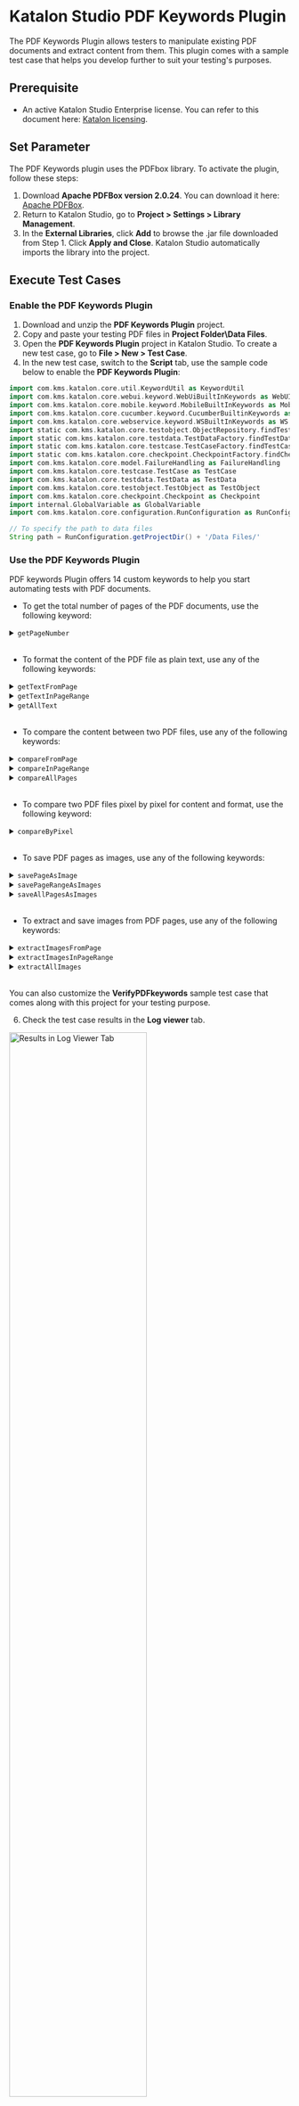 # Katalon Studio PDF Keywords Plugin

The PDF Keywords Plugin allows testers to manipulate existing PDF documents and extract content from them. This plugin comes with a sample test case that helps you develop further to suit your testing's purposes.

## Prerequisite

- An active Katalon Studio Enterprise license. You can refer to this document here: [Katalon licensing](https://docs.katalon.com/katalon-studio/docs/license.html).
## Set Parameter

The PDF Keywords plugin uses the PDFbox library. To activate the plugin, follow these steps:

1. Download **Apache PDFBox version 2.0.24**. You can download it here: [Apache PDFBox](https://www.apache.org/dyn/closer.lua/pdfbox/2.0.24/pdfbox-app-2.0.24.jar).
2. Return to Katalon Studio, go to **Project > Settings > Library Management**. 
3. In the **External Libraries**, click **Add** to browse the .jar file downloaded from Step 1. Click **Apply and Close**. Katalon Studio automatically imports the library into the project.
## Execute Test Cases

### Enable the PDF Keywords Plugin

1. Download and unzip the **PDF Keywords Plugin** project.
2. Copy and paste your testing PDF files in **Project Folder\Data Files**.
3. Open the **PDF Keywords Plugin** project in Katalon Studio. To create a new test case, go to **File > New > Test Case**.
4. In the new test case, switch to the **Script** tab, use the sample code below to enable the **PDF Keywords Plugin**:

``` groovy
import com.kms.katalon.core.util.KeywordUtil as KeywordUtil
import com.kms.katalon.core.webui.keyword.WebUiBuiltInKeywords as WebUI
import com.kms.katalon.core.mobile.keyword.MobileBuiltInKeywords as Mobile
import com.kms.katalon.core.cucumber.keyword.CucumberBuiltinKeywords as CucumberKW
import com.kms.katalon.core.webservice.keyword.WSBuiltInKeywords as WS
import static com.kms.katalon.core.testobject.ObjectRepository.findTestObject
import static com.kms.katalon.core.testdata.TestDataFactory.findTestData
import static com.kms.katalon.core.testcase.TestCaseFactory.findTestCase
import static com.kms.katalon.core.checkpoint.CheckpointFactory.findCheckpoint
import com.kms.katalon.core.model.FailureHandling as FailureHandling
import com.kms.katalon.core.testcase.TestCase as TestCase
import com.kms.katalon.core.testdata.TestData as TestData
import com.kms.katalon.core.testobject.TestObject as TestObject
import com.kms.katalon.core.checkpoint.Checkpoint as Checkpoint
import internal.GlobalVariable as GlobalVariable
import com.kms.katalon.core.configuration.RunConfiguration as RunConfiguration

// To specify the path to data files
String path = RunConfiguration.getProjectDir() + '/Data Files/'

```

### Use the PDF Keywords Plugin

PDF keywords Plugin offers 14 custom keywords to help you start automating tests with PDF documents. 

- To get the total number of pages of the PDF documents, use the following keyword:

<details><summary> <code>getPageNumber</code> </summary>

### Description

This keyword gets the total number of pages in the document.
### Parameters

<table width="854">
<tbody>
<tr>
<td><strong>Parameter</strong></td>
<td><strong>Type</strong></td>
<td><strong>Mandatory</strong></td>
<td><strong>Description</strong></td>
</tr>
<tr>
<td>File</td>
<td>
<p>String</p>
</td>
<td>Required</td>
<td>The absolute file path</td>
</tr>
</tbody>
</table>

### Example

To get the total number of pages of the **Test_text1.pdf** PDF document, copy and paste the sample code as below:

``` groovy
import com.kms.katalon.core.util.KeywordUtil as KeywordUtil
import com.kms.katalon.core.webui.keyword.WebUiBuiltInKeywords as WebUI
import com.kms.katalon.core.mobile.keyword.MobileBuiltInKeywords as Mobile
import com.kms.katalon.core.cucumber.keyword.CucumberBuiltinKeywords as CucumberKW
import com.kms.katalon.core.webservice.keyword.WSBuiltInKeywords as WS
import static com.kms.katalon.core.testobject.ObjectRepository.findTestObject
import static com.kms.katalon.core.testdata.TestDataFactory.findTestData
import static com.kms.katalon.core.testcase.TestCaseFactory.findTestCase
import static com.kms.katalon.core.checkpoint.CheckpointFactory.findCheckpoint
import com.kms.katalon.core.model.FailureHandling as FailureHandling
import com.kms.katalon.core.testcase.TestCase as TestCase
import com.kms.katalon.core.testdata.TestData as TestData
import com.kms.katalon.core.testobject.TestObject as TestObject
import com.kms.katalon.core.checkpoint.Checkpoint as Checkpoint
import internal.GlobalVariable as GlobalVariable
import com.kms.katalon.core.configuration.RunConfiguration as RunConfiguration

String path = RunConfiguration.getProjectDir() + '/Data Files/'

CustomKeywords.'com.kms.katalon.keyword.pdf.PDF.getPageNumber'(path + 'test_text1.pdf')

```
</details>
&nbsp;

- To format the content of the PDF file as plain text, use any of the following keywords:

<details><summary> <code>getTextFromPage</code> </summary>

### Description

This keyword formats a specific PDF page as plain text.
### Parameters

<table width="854">
<tbody>
<tr>
<td><strong>Parameter</strong></td>
<td><strong>Type</strong></td>
<td><strong>Mandatory</strong></td>
<td><strong>Description</strong></td>
</tr>
<tr>
<td>File</td>
<td>
<p>String</p>
</td>
<td>Required</td>
<td>The absolute file path</td>
</tr>
<tr>
<td>startPage</td>
<td>
<p>int</p>
</td>
<td>Required</td>
<td>The page number of the desired PDF page</td>
</tr>
</tbody>
</table>

### Example

To get the Page 3 of the **Test_text1.pdf** PDF document as plain text, copy and paste the sample code as below:

``` groovy
import com.kms.katalon.core.util.KeywordUtil as KeywordUtil
import com.kms.katalon.core.webui.keyword.WebUiBuiltInKeywords as WebUI
import com.kms.katalon.core.mobile.keyword.MobileBuiltInKeywords as Mobile
import com.kms.katalon.core.cucumber.keyword.CucumberBuiltinKeywords as CucumberKW
import com.kms.katalon.core.webservice.keyword.WSBuiltInKeywords as WS
import static com.kms.katalon.core.testobject.ObjectRepository.findTestObject
import static com.kms.katalon.core.testdata.TestDataFactory.findTestData
import static com.kms.katalon.core.testcase.TestCaseFactory.findTestCase
import static com.kms.katalon.core.checkpoint.CheckpointFactory.findCheckpoint
import com.kms.katalon.core.model.FailureHandling as FailureHandling
import com.kms.katalon.core.testcase.TestCase as TestCase
import com.kms.katalon.core.testdata.TestData as TestData
import com.kms.katalon.core.testobject.TestObject as TestObject
import com.kms.katalon.core.checkpoint.Checkpoint as Checkpoint
import internal.GlobalVariable as GlobalVariable
import com.kms.katalon.core.configuration.RunConfiguration as RunConfiguration

String path = RunConfiguration.getProjectDir() + '/Data Files/'

CustomKeywords.'com.kms.katalon.keyword.pdf.PDF.getTextFromPage'(path + 'test_text1.pdf', 3)

```
</details>

<details><summary> <code>getTextInPageRange</code> </summary>

### Description

This keyword formats a selected range of pages from the PDF as plain text.

### Parameters

<table width="854">
<tbody>
<tr>
<td><strong>Parameter</strong></td>
<td><strong>Type</strong></td>
<td><strong>Mandatory</strong></td>
<td><strong>Description</strong></td>
</tr>
<tr>
<td>File</td>
<td>
<p>String</p>
</td>
<td>Required</td>
<td>The absolute file path</td>
</tr>
<tr>
<td>startPage</td>
<td>
<p>int</p>
</td>
<td>Required</td>
<td>The starting page number of the page range</td>
</tr>
<tr>
<td>endPage</td>
<td>
<p>int</p>
</td>
<td>Required</td>
<td>The ending page number of the page range</td>
</tr>
</tbody>
</table>

### Example

To get pages 1-3 of the **Test_text1.pdf** PDF document as plain text, copy and paste the sample code as below:

``` groovy
import com.kms.katalon.core.util.KeywordUtil as KeywordUtil
import com.kms.katalon.core.webui.keyword.WebUiBuiltInKeywords as WebUI
import com.kms.katalon.core.mobile.keyword.MobileBuiltInKeywords as Mobile
import com.kms.katalon.core.cucumber.keyword.CucumberBuiltinKeywords as CucumberKW
import com.kms.katalon.core.webservice.keyword.WSBuiltInKeywords as WS
import static com.kms.katalon.core.testobject.ObjectRepository.findTestObject
import static com.kms.katalon.core.testdata.TestDataFactory.findTestData
import static com.kms.katalon.core.testcase.TestCaseFactory.findTestCase
import static com.kms.katalon.core.checkpoint.CheckpointFactory.findCheckpoint
import com.kms.katalon.core.model.FailureHandling as FailureHandling
import com.kms.katalon.core.testcase.TestCase as TestCase
import com.kms.katalon.core.testdata.TestData as TestData
import com.kms.katalon.core.testobject.TestObject as TestObject
import com.kms.katalon.core.checkpoint.Checkpoint as Checkpoint
import internal.GlobalVariable as GlobalVariable
import com.kms.katalon.core.configuration.RunConfiguration as RunConfiguration

String path = RunConfiguration.getProjectDir() + '/Data Files/'

CustomKeywords.'com.kms.katalon.keyword.pdf.PDF.getTextInPageRange'(path + 'test_text1.pdf', 1, 3)

```

</details>


<details><summary><code>getAllText</code></summary>

### Description

This keyword formats the entire PDF as plain text.
### Parameters
<table width="854">
<tbody>
<tr>
<td><strong>Parameter</strong></td>
<td><strong>Type</strong></td>
<td><strong>Mandatory</strong></td>
<td><strong>Description</strong></td>
</tr>
<tr>
<td>File</td>
<td>
<p>String</p>
</td>
<td>&nbsp;Required</td>
<td>The absolute file path</td>
</tr>
</tbody>
</table>

### Example

To get all pages of the **Test_text1.pdf** PDF document as plain text, copy and paste the sample code as below:

``` groovy
import com.kms.katalon.core.util.KeywordUtil as KeywordUtil
import com.kms.katalon.core.webui.keyword.WebUiBuiltInKeywords as WebUI
import com.kms.katalon.core.mobile.keyword.MobileBuiltInKeywords as Mobile
import com.kms.katalon.core.cucumber.keyword.CucumberBuiltinKeywords as CucumberKW
import com.kms.katalon.core.webservice.keyword.WSBuiltInKeywords as WS
import static com.kms.katalon.core.testobject.ObjectRepository.findTestObject
import static com.kms.katalon.core.testdata.TestDataFactory.findTestData
import static com.kms.katalon.core.testcase.TestCaseFactory.findTestCase
import static com.kms.katalon.core.checkpoint.CheckpointFactory.findCheckpoint
import com.kms.katalon.core.model.FailureHandling as FailureHandling
import com.kms.katalon.core.testcase.TestCase as TestCase
import com.kms.katalon.core.testdata.TestData as TestData
import com.kms.katalon.core.testobject.TestObject as TestObject
import com.kms.katalon.core.checkpoint.Checkpoint as Checkpoint
import internal.GlobalVariable as GlobalVariable
import com.kms.katalon.core.configuration.RunConfiguration as RunConfiguration

String path = RunConfiguration.getProjectDir() + '/Data Files/'

CustomKeywords.'com.kms.katalon.keyword.pdf.PDF.getAllText'(path + 'test_text1.pdf')

```

</details>
&nbsp;

- To compare the content between two PDF files, use any of the following keywords:

<details><summary><code>compareFromPage</code></summary>

### Description

This keyword compares a particular page of two given PDF documents. The value returns true if the pages match, false if they don't.
### Parameters
<table width="854">
<tbody>
<tr>
<td><strong>Parameter</strong></td>
<td><strong>Type</strong></td>
<td><strong>Mandatory</strong></td>
<td><strong>Description</strong></td>
</tr>
<tr>
<td>file1</td>
<td>
<p>String</p>
</td>
<td>Required</td>
<td>The absolute file path of the expected file</td>
</tr>
<tr>
<td>file2</td>
<td>
<p>String</p>
</td>
<td>Required</td>
<td>The absolute file path of the actual file</td>
</tr>
<tr>
<td>startPage</td>
<td>
<p>int</p>
</td>
<td>Required</td>
<td>The page number of the specific PDF page</td>
</tr>
<tr>
<td>excludePattern</td>
<td>
<p>def</p>
</td>
<td>Optional</td>
<td>The strings need to exclude from the comparison</td>
</tr>
</tbody>
</table>

### Example

1.  To compare Page 3 of the **Test_text1.pdf** and the **Test_text2.pdf** without excluding any strings, copy and paste the sample code as below:

``` groovy
import com.kms.katalon.core.util.KeywordUtil as KeywordUtil
import com.kms.katalon.core.webui.keyword.WebUiBuiltInKeywords as WebUI
import com.kms.katalon.core.mobile.keyword.MobileBuiltInKeywords as Mobile
import com.kms.katalon.core.cucumber.keyword.CucumberBuiltinKeywords as CucumberKW
import com.kms.katalon.core.webservice.keyword.WSBuiltInKeywords as WS
import static com.kms.katalon.core.testobject.ObjectRepository.findTestObject
import static com.kms.katalon.core.testdata.TestDataFactory.findTestData
import static com.kms.katalon.core.testcase.TestCaseFactory.findTestCase
import static com.kms.katalon.core.checkpoint.CheckpointFactory.findCheckpoint
import com.kms.katalon.core.model.FailureHandling as FailureHandling
import com.kms.katalon.core.testcase.TestCase as TestCase
import com.kms.katalon.core.testdata.TestData as TestData
import com.kms.katalon.core.testobject.TestObject as TestObject
import com.kms.katalon.core.checkpoint.Checkpoint as Checkpoint
import internal.GlobalVariable as GlobalVariable
import com.kms.katalon.core.configuration.RunConfiguration as RunConfiguration

String path = RunConfiguration.getProjectDir() + '/Data Files/'

CustomKeywords.'com.kms.katalon.keyword.pdf.PDF.compareFromPage'(path + 'test_text1.pdf', path + 'test_text2.pdf', 3, null)

```
2.  To compare Page 3 of the **Test_text1.pdf** and the **Test_text2.pdf** excluding the **1998**, **1999** strings, copy and paste the sample code as below:

``` groovy
import com.kms.katalon.core.util.KeywordUtil as KeywordUtil
import com.kms.katalon.core.webui.keyword.WebUiBuiltInKeywords as WebUI
import com.kms.katalon.core.mobile.keyword.MobileBuiltInKeywords as Mobile
import com.kms.katalon.core.cucumber.keyword.CucumberBuiltinKeywords as CucumberKW
import com.kms.katalon.core.webservice.keyword.WSBuiltInKeywords as WS
import static com.kms.katalon.core.testobject.ObjectRepository.findTestObject
import static com.kms.katalon.core.testdata.TestDataFactory.findTestData
import static com.kms.katalon.core.testcase.TestCaseFactory.findTestCase
import static com.kms.katalon.core.checkpoint.CheckpointFactory.findCheckpoint
import com.kms.katalon.core.model.FailureHandling as FailureHandling
import com.kms.katalon.core.testcase.TestCase as TestCase
import com.kms.katalon.core.testdata.TestData as TestData
import com.kms.katalon.core.testobject.TestObject as TestObject
import com.kms.katalon.core.checkpoint.Checkpoint as Checkpoint
import internal.GlobalVariable as GlobalVariable
import com.kms.katalon.core.configuration.RunConfiguration as RunConfiguration

String path = RunConfiguration.getProjectDir() + '/Data Files/'

CustomKeywords.'com.kms.katalon.keyword.pdf.PDF.compareFromPage'(path + 'test_text1.pdf', path + 'test_text2.pdf', 3, ['1998', '1999'])

```
</details>


<details><summary><code>compareInPageRange</code></summary>

### Description

This keyword compares a range of pages from two given PDF documents. The value returns true if the pages match, false if they don't.

### Parameters
<table width="854">
<tbody>
<tr>
<td><strong>Parameter</strong></td>
<td><strong>Type</strong></td>
<td><strong>Mandatory</strong></td>
<td><strong>Description</strong></td>
</tr>
<tr>
<td>file1</td>
<td>
<p>String</p>
</td>
<td>Required</td>
<td>The absolute file path of the expected file</td>
</tr>
<tr>
<td>file2</td>
<td>
<p>String</p>
</td>
<td>Required</td>
<td>The absolute file path of the actual file</td>
</tr>
<tr>
<td>startPage</td>
<td>
<p>int</p>
</td>
<td>Required</td>
<td>The starting page number of the page range</td>
</tr>
<tr>
<td>endPage</td>
<td>
<p>int</p>
</td>
<td>Required</td>
<td>The ending page number of the page range </td>
</tr>
<tr>
<td>excludePattern</td>
<td>
<p>def</p>
</td>
<td>Optional</td>
<td>The strings need to exclude from the comparison</td>
</tr>
</tbody>
</table>

### Example

1.  To compare pages 1-3 of the **Test_text1.pdf** and the **Test_text2.pdf** without excluding any strings, copy and paste the sample code as below:

``` groovy
import com.kms.katalon.core.util.KeywordUtil as KeywordUtil
import com.kms.katalon.core.webui.keyword.WebUiBuiltInKeywords as WebUI
import com.kms.katalon.core.mobile.keyword.MobileBuiltInKeywords as Mobile
import com.kms.katalon.core.cucumber.keyword.CucumberBuiltinKeywords as CucumberKW
import com.kms.katalon.core.webservice.keyword.WSBuiltInKeywords as WS
import static com.kms.katalon.core.testobject.ObjectRepository.findTestObject
import static com.kms.katalon.core.testdata.TestDataFactory.findTestData
import static com.kms.katalon.core.testcase.TestCaseFactory.findTestCase
import static com.kms.katalon.core.checkpoint.CheckpointFactory.findCheckpoint
import com.kms.katalon.core.model.FailureHandling as FailureHandling
import com.kms.katalon.core.testcase.TestCase as TestCase
import com.kms.katalon.core.testdata.TestData as TestData
import com.kms.katalon.core.testobject.TestObject as TestObject
import com.kms.katalon.core.checkpoint.Checkpoint as Checkpoint
import internal.GlobalVariable as GlobalVariable
import com.kms.katalon.core.configuration.RunConfiguration as RunConfiguration

String path = RunConfiguration.getProjectDir() + '/Data Files/'

CustomKeywords.'com.kms.katalon.keyword.pdf.PDF.compareInPageRange'(path + 'test_text1.pdf', path + 'test_text2.pdf', 1, 3, null)

```
2.  To compare pages 1-3 of the **Test_text1.pdf** and the **Test_text2.pdf** excluding the **1998**, **1999** strings, copy and paste the sample code as below:

``` groovy
import com.kms.katalon.core.util.KeywordUtil as KeywordUtil
import com.kms.katalon.core.webui.keyword.WebUiBuiltInKeywords as WebUI
import com.kms.katalon.core.mobile.keyword.MobileBuiltInKeywords as Mobile
import com.kms.katalon.core.cucumber.keyword.CucumberBuiltinKeywords as CucumberKW
import com.kms.katalon.core.webservice.keyword.WSBuiltInKeywords as WS
import static com.kms.katalon.core.testobject.ObjectRepository.findTestObject
import static com.kms.katalon.core.testdata.TestDataFactory.findTestData
import static com.kms.katalon.core.testcase.TestCaseFactory.findTestCase
import static com.kms.katalon.core.checkpoint.CheckpointFactory.findCheckpoint
import com.kms.katalon.core.model.FailureHandling as FailureHandling
import com.kms.katalon.core.testcase.TestCase as TestCase
import com.kms.katalon.core.testdata.TestData as TestData
import com.kms.katalon.core.testobject.TestObject as TestObject
import com.kms.katalon.core.checkpoint.Checkpoint as Checkpoint
import internal.GlobalVariable as GlobalVariable
import com.kms.katalon.core.configuration.RunConfiguration as RunConfiguration

String path = RunConfiguration.getProjectDir() + '/Data Files/'

CustomKeywords.'com.kms.katalon.keyword.pdf.PDF.compareInPageRange'(path + 'test_text1.pdf', path + 'test_text2.pdf', 1, 3, ['1998', '1999'])

```

</details>

<details><summary><code>compareAllPages</code></summary>

### Description

This keyword compares all pages of two given PDF documents. The value returns true if the pages match, false if they don't.

### Parameters
<table width="854">
<tbody>
<tr>
<td><strong>Parameter</strong></td>
<td><strong>Type</strong></td>
<td><strong>Mandatory</strong></td>
<td><strong>Description</strong></td>
</tr>
<tr>
<td>file1</td>
<td>
<p>String</p>
</td>
<td>Required</td>
<td>The absolute file path of the expected file</td>
</tr>
<tr>
<td>file2</td>
<td>
<p>String</p>
</td>
<td>Required</td>
<td>The absolute file path of the actual file</td>
</tr>
<tr>
<td>excludePattern</td>
<td>
<p>def</p>
</td>
<td>Optional</td>
<td>The strings need to exclude from the comparison</td>
</tr>
</tbody>
</table>

### Example

1.  To compare all pages of the **Test_text1.pdf** and the **Test_text2.pdf** without excluding any strings, copy and paste the sample code as below:

``` groovy
import com.kms.katalon.core.util.KeywordUtil as KeywordUtil
import com.kms.katalon.core.webui.keyword.WebUiBuiltInKeywords as WebUI
import com.kms.katalon.core.mobile.keyword.MobileBuiltInKeywords as Mobile
import com.kms.katalon.core.cucumber.keyword.CucumberBuiltinKeywords as CucumberKW
import com.kms.katalon.core.webservice.keyword.WSBuiltInKeywords as WS
import static com.kms.katalon.core.testobject.ObjectRepository.findTestObject
import static com.kms.katalon.core.testdata.TestDataFactory.findTestData
import static com.kms.katalon.core.testcase.TestCaseFactory.findTestCase
import static com.kms.katalon.core.checkpoint.CheckpointFactory.findCheckpoint
import com.kms.katalon.core.model.FailureHandling as FailureHandling
import com.kms.katalon.core.testcase.TestCase as TestCase
import com.kms.katalon.core.testdata.TestData as TestData
import com.kms.katalon.core.testobject.TestObject as TestObject
import com.kms.katalon.core.checkpoint.Checkpoint as Checkpoint
import internal.GlobalVariable as GlobalVariable
import com.kms.katalon.core.configuration.RunConfiguration as RunConfiguration

String path = RunConfiguration.getProjectDir() + '/Data Files/'

CustomKeywords.'com.kms.katalon.keyword.pdf.PDF.compareAllPages'(path + 'test_text1.pdf', path + 'test_text2.pdf', null)

```
2.  To compare all pages of the **Test_text1.pdf** and the **Test_text2.pdf** excluding the **1998**, **1999** strings, copy and paste the sample code as below:

``` groovy
import com.kms.katalon.core.util.KeywordUtil as KeywordUtil
import com.kms.katalon.core.webui.keyword.WebUiBuiltInKeywords as WebUI
import com.kms.katalon.core.mobile.keyword.MobileBuiltInKeywords as Mobile
import com.kms.katalon.core.cucumber.keyword.CucumberBuiltinKeywords as CucumberKW
import com.kms.katalon.core.webservice.keyword.WSBuiltInKeywords as WS
import static com.kms.katalon.core.testobject.ObjectRepository.findTestObject
import static com.kms.katalon.core.testdata.TestDataFactory.findTestData
import static com.kms.katalon.core.testcase.TestCaseFactory.findTestCase
import static com.kms.katalon.core.checkpoint.CheckpointFactory.findCheckpoint
import com.kms.katalon.core.model.FailureHandling as FailureHandling
import com.kms.katalon.core.testcase.TestCase as TestCase
import com.kms.katalon.core.testdata.TestData as TestData
import com.kms.katalon.core.testobject.TestObject as TestObject
import com.kms.katalon.core.checkpoint.Checkpoint as Checkpoint
import internal.GlobalVariable as GlobalVariable
import com.kms.katalon.core.configuration.RunConfiguration as RunConfiguration

String path = RunConfiguration.getProjectDir() + '/Data Files/'

CustomKeywords.'com.kms.katalon.keyword.pdf.PDF.compareAllPages'(path + 'test_text1.pdf', path + 'test_text2.pdf', ['1998', '1999'])

```

</details>
&nbsp;

- To compare two PDF files pixel by pixel for content and format, use the following keyword:

<details><summary><code>compareByPixel</code></summary>

### Description

This keyword compares a range of pages from two PDF documents pixel by pixel for the content and format. The value returns true if the pages match, false if they don't.
### Parameters
<table width="854">
<tbody>
<tr>
<td><strong>Parameter</strong></td>
<td><strong>Type</strong></td>
<td><strong>Mandatory</strong></td>
<td><strong>Description</strong></td>
</tr>
<tr>
<td>file1</td>
<td>
<p>String</p>
</td>
<td>Required</td>
<td>The absolute file path of the expected file</td>
</tr>
<tr>
<td>file2</td>
<td>
<p>String</p>
</td>
<td>Required</td>
<td>The absolute file path of the actual file</td>
</tr>
<tr>
<td>startPage</td>
<td>
<p>int</p>
</td>
<td>Required</td>
<td>The starting page number of the page range</td>
</tr>
<tr>
<td>endPage</td>
<td>
<p>int</p>
</td>
<td>Required</td>
<td>The ending page number of the page range </td>
</tr>
<tr>
<td>highlightImageDifferences</td>
<td>
<p>boolean</p>
</td>
<td>Required</td>
<td>To highlight differences in the images</td>
</tr>
<tr>
<td>showAllDifferences</td>
<td>
<p>boolean</p>
</td>
<td>Required</td>
<td>To compare all pages of the PDF files. <p>By default, the test exits as soon as the value returns as false.</p> <p>To turn off default setting, go to <strong>Keywords > PDFUtils.groovy</strong> in Katalon and set <code>bCompareAllPages</code> as <code>true</code>.</p></td>
</tr>
</tbody>
</table>

### Example

To compare all pages of the **Test_text1.pdf** and the **Test_text2.pdf** pixel by pixel for content and format, copy and paste the sample code as below:

``` groovy
import com.kms.katalon.core.util.KeywordUtil as KeywordUtil
import com.kms.katalon.core.webui.keyword.WebUiBuiltInKeywords as WebUI
import com.kms.katalon.core.mobile.keyword.MobileBuiltInKeywords as Mobile
import com.kms.katalon.core.cucumber.keyword.CucumberBuiltinKeywords as CucumberKW
import com.kms.katalon.core.webservice.keyword.WSBuiltInKeywords as WS
import static com.kms.katalon.core.testobject.ObjectRepository.findTestObject
import static com.kms.katalon.core.testdata.TestDataFactory.findTestData
import static com.kms.katalon.core.testcase.TestCaseFactory.findTestCase
import static com.kms.katalon.core.checkpoint.CheckpointFactory.findCheckpoint
import com.kms.katalon.core.model.FailureHandling as FailureHandling
import com.kms.katalon.core.testcase.TestCase as TestCase
import com.kms.katalon.core.testdata.TestData as TestData
import com.kms.katalon.core.testobject.TestObject as TestObject
import com.kms.katalon.core.checkpoint.Checkpoint as Checkpoint
import internal.GlobalVariable as GlobalVariable
import com.kms.katalon.core.configuration.RunConfiguration as RunConfiguration

String path = RunConfiguration.getProjectDir() + '/Data Files/'

CustomKeywords.'com.kms.katalon.keyword.pdf.PDF.compareByPixel'(path + 'test_image1_diff.pdf', path + 'test_image2_diff.pdf', -1, -1, true, false)

```

</details>
&nbsp;

- To save PDF pages as images, use any of the following keywords:

<details><summary><code>savePageAsImage</code></summary>

### Description

To save a specific PDF page as an image. By default, the images are saved to your **Project Folder\Data Files\Temp**.
### Parameters

<table width="854">
<tbody>
<tr>
<td><strong>Parameter</strong></td>
<td><strong>Type</strong></td>
<td><strong>Mandatory</strong></td>
<td><strong>Description</strong></td>
</tr>
<tr>
<td>File</td>
<td>
<p>String</p>
</td>
<td>Required</td>
<td>The absolute file path</td>
</tr>
<tr>
<td>startPage</td>
<td>
<p>int</p>
</td>
<td>Required</td>
<td>The page number of the desired PDF page</td>
</tr>
</tbody>
</table>

### Example

To save the Page 3 of the **Test_text1.pdf** PDF document as an image, copy and paste the sample code as below:

``` groovy
import com.kms.katalon.core.util.KeywordUtil as KeywordUtil
import com.kms.katalon.core.webui.keyword.WebUiBuiltInKeywords as WebUI
import com.kms.katalon.core.mobile.keyword.MobileBuiltInKeywords as Mobile
import com.kms.katalon.core.cucumber.keyword.CucumberBuiltinKeywords as CucumberKW
import com.kms.katalon.core.webservice.keyword.WSBuiltInKeywords as WS
import static com.kms.katalon.core.testobject.ObjectRepository.findTestObject
import static com.kms.katalon.core.testdata.TestDataFactory.findTestData
import static com.kms.katalon.core.testcase.TestCaseFactory.findTestCase
import static com.kms.katalon.core.checkpoint.CheckpointFactory.findCheckpoint
import com.kms.katalon.core.model.FailureHandling as FailureHandling
import com.kms.katalon.core.testcase.TestCase as TestCase
import com.kms.katalon.core.testdata.TestData as TestData
import com.kms.katalon.core.testobject.TestObject as TestObject
import com.kms.katalon.core.checkpoint.Checkpoint as Checkpoint
import internal.GlobalVariable as GlobalVariable
import com.kms.katalon.core.configuration.RunConfiguration as RunConfiguration

String path = RunConfiguration.getProjectDir() + '/Data Files/'

CustomKeywords.'com.kms.katalon.keyword.pdf.PDF.savePageAsImage'(path + 'test_text1.pdf', 3)

```
</details>

<details><summary><code>savePageRangeAsImages</code></summary>

### Description

To save a range of PDF pages as images. By default, the images are saved to your **Project Folder\Data Files\Temp**.
### Parameters
<table width="854">
<tbody>
<tr>
<td><strong>Parameter</strong></td>
<td><strong>Type</strong></td>
<td><strong>Mandatory</strong></td>
<td><strong>Description</strong></td>
</tr>
<tr>
<td>file1</td>
<td>
<p>String</p>
</td>
<td>Required</td>
<td>The absolute file path of the expected file</td>
</tr>
<tr>
<td>startPage</td>
<td>
<p>int</p>
</td>
<td>Required</td>
<td>The starting page number of the page range</td>
</tr>
<tr>
<td>endPage</td>
<td>
<p>int</p>
</td>
<td>Required</td>
<td>The ending page number of the page range </td>
</tr>
</tbody>
</table>

### Example

To save pages 1-3 of the **Test_text1.pdf** PDF document as images, copy and paste the sample code as below:

``` groovy
import com.kms.katalon.core.util.KeywordUtil as KeywordUtil
import com.kms.katalon.core.webui.keyword.WebUiBuiltInKeywords as WebUI
import com.kms.katalon.core.mobile.keyword.MobileBuiltInKeywords as Mobile
import com.kms.katalon.core.cucumber.keyword.CucumberBuiltinKeywords as CucumberKW
import com.kms.katalon.core.webservice.keyword.WSBuiltInKeywords as WS
import static com.kms.katalon.core.testobject.ObjectRepository.findTestObject
import static com.kms.katalon.core.testdata.TestDataFactory.findTestData
import static com.kms.katalon.core.testcase.TestCaseFactory.findTestCase
import static com.kms.katalon.core.checkpoint.CheckpointFactory.findCheckpoint
import com.kms.katalon.core.model.FailureHandling as FailureHandling
import com.kms.katalon.core.testcase.TestCase as TestCase
import com.kms.katalon.core.testdata.TestData as TestData
import com.kms.katalon.core.testobject.TestObject as TestObject
import com.kms.katalon.core.checkpoint.Checkpoint as Checkpoint
import internal.GlobalVariable as GlobalVariable
import com.kms.katalon.core.configuration.RunConfiguration as RunConfiguration

String path = RunConfiguration.getProjectDir() + '/Data Files/'

CustomKeywords.'com.kms.katalon.keyword.pdf.PDF.savePageRangeAsImages'(path + 'test_text1.pdf', 1, 3)

```
</details>

<details><summary><code>saveAllPagesAsImages</code></summary>

### Description

This keyword saves all pages of the PDF document as images. By default, the images are saved to your **Project Folder\Data Files\Temp**.

### Parameters
<table width="854">
<tbody>
<tr>
<td><strong>Parameter</strong></td>
<td><strong>Type</strong></td>
<td><strong>Mandatory</strong></td>
<td><strong>Description</strong></td>
</tr>
<tr>
<td>File</td>
<td>
<p>String</p>
</td>
<td>Required</td>
<td>The absolute file path</td>
</tr>
</tbody>
</table>

### Example

To save all pages of the **Test_text1.pdf** PDF document as images, copy and paste the sample code as below:

``` groovy
import com.kms.katalon.core.util.KeywordUtil as KeywordUtil
import com.kms.katalon.core.webui.keyword.WebUiBuiltInKeywords as WebUI
import com.kms.katalon.core.mobile.keyword.MobileBuiltInKeywords as Mobile
import com.kms.katalon.core.cucumber.keyword.CucumberBuiltinKeywords as CucumberKW
import com.kms.katalon.core.webservice.keyword.WSBuiltInKeywords as WS
import static com.kms.katalon.core.testobject.ObjectRepository.findTestObject
import static com.kms.katalon.core.testdata.TestDataFactory.findTestData
import static com.kms.katalon.core.testcase.TestCaseFactory.findTestCase
import static com.kms.katalon.core.checkpoint.CheckpointFactory.findCheckpoint
import com.kms.katalon.core.model.FailureHandling as FailureHandling
import com.kms.katalon.core.testcase.TestCase as TestCase
import com.kms.katalon.core.testdata.TestData as TestData
import com.kms.katalon.core.testobject.TestObject as TestObject
import com.kms.katalon.core.checkpoint.Checkpoint as Checkpoint
import internal.GlobalVariable as GlobalVariable
import com.kms.katalon.core.configuration.RunConfiguration as RunConfiguration

String path = RunConfiguration.getProjectDir() + '/Data Files/'

CustomKeywords.'com.kms.katalon.keyword.pdf.PDF.saveAllPagesAsImages'(path + 'test_text1.pdf')

```

</details>
&nbsp;

- To extract and save images from PDF pages, use any of the following keywords:

<details><summary><code>extractImagesFromPage</code></summary>

### Description

This keyword extracts all the embedded images from a specific PDF page. By default, the images are saved to your **Project Folder\Data Files\Temp**.
### Parameters

<table width="854">
<tbody>
<tr>
<td><strong>Parameter</strong></td>
<td><strong>Type</strong></td>
<td><strong>Mandatory</strong></td>
<td><strong>Description</strong></td>
</tr>
<tr>
<td>File</td>
<td>
<p>String</p>
</td>
<td>Required</td>
<td>The absolute file path</td>
</tr>
<tr>
<td>startPage</td>
<td>
<p>int</p>
</td>
<td>Required</td>
<td>The page number of the desired PDF page</td>
</tr>
</tbody>
</table>

### Example

To extract all images from Page 3 of the **Test_text1.pdf** PDF document, copy and paste the sample code as below:

``` groovy
import com.kms.katalon.core.util.KeywordUtil as KeywordUtil
import com.kms.katalon.core.webui.keyword.WebUiBuiltInKeywords as WebUI
import com.kms.katalon.core.mobile.keyword.MobileBuiltInKeywords as Mobile
import com.kms.katalon.core.cucumber.keyword.CucumberBuiltinKeywords as CucumberKW
import com.kms.katalon.core.webservice.keyword.WSBuiltInKeywords as WS
import static com.kms.katalon.core.testobject.ObjectRepository.findTestObject
import static com.kms.katalon.core.testdata.TestDataFactory.findTestData
import static com.kms.katalon.core.testcase.TestCaseFactory.findTestCase
import static com.kms.katalon.core.checkpoint.CheckpointFactory.findCheckpoint
import com.kms.katalon.core.model.FailureHandling as FailureHandling
import com.kms.katalon.core.testcase.TestCase as TestCase
import com.kms.katalon.core.testdata.TestData as TestData
import com.kms.katalon.core.testobject.TestObject as TestObject
import com.kms.katalon.core.checkpoint.Checkpoint as Checkpoint
import internal.GlobalVariable as GlobalVariable
import com.kms.katalon.core.configuration.RunConfiguration as RunConfiguration

String path = RunConfiguration.getProjectDir() + '/Data Files/'

CustomKeywords.'com.kms.katalon.keyword.pdf.PDF.extractImagesFromPage'(path + 'test_text1.pdf', 3)

```
</details>
<details><summary><code>extractImagesInPageRange</code></summary>

### Description

This keyword extracts all the embedded images from a range of PDF pages. By default, the images are saved to your **Project Folder\Data Files\Temp**.
### Parameters
<table width="854">
<tbody>
<tr>
<td><strong>Parameter</strong></td>
<td><strong>Type</strong></td>
<td><strong>Mandatory</strong></td>
<td><strong>Description</strong></td>
</tr>
<tr>
<td>file1</td>
<td>
<p>String</p>
</td>
<td>Required</td>
<td>The absolute file path of the expected file</td>
</tr>
<tr>
<td>startPage</td>
<td>
<p>int</p>
</td>
<td>Required</td>
<td>The starting page number of the page range</td>
</tr>
<tr>
<td>endPage</td>
<td>
<p>int</p>
</td>
<td>Required</td>
<td>The ending page number of the page range </td>
</tr>
</tbody>
</table>

### Example

To extract all images from pages 1-3 of the **Test_text1.pdf** PDF document, copy and paste the sample code as below:

``` groovy
import com.kms.katalon.core.util.KeywordUtil as KeywordUtil
import com.kms.katalon.core.webui.keyword.WebUiBuiltInKeywords as WebUI
import com.kms.katalon.core.mobile.keyword.MobileBuiltInKeywords as Mobile
import com.kms.katalon.core.cucumber.keyword.CucumberBuiltinKeywords as CucumberKW
import com.kms.katalon.core.webservice.keyword.WSBuiltInKeywords as WS
import static com.kms.katalon.core.testobject.ObjectRepository.findTestObject
import static com.kms.katalon.core.testdata.TestDataFactory.findTestData
import static com.kms.katalon.core.testcase.TestCaseFactory.findTestCase
import static com.kms.katalon.core.checkpoint.CheckpointFactory.findCheckpoint
import com.kms.katalon.core.model.FailureHandling as FailureHandling
import com.kms.katalon.core.testcase.TestCase as TestCase
import com.kms.katalon.core.testdata.TestData as TestData
import com.kms.katalon.core.testobject.TestObject as TestObject
import com.kms.katalon.core.checkpoint.Checkpoint as Checkpoint
import internal.GlobalVariable as GlobalVariable
import com.kms.katalon.core.configuration.RunConfiguration as RunConfiguration

String path = RunConfiguration.getProjectDir() + '/Data Files/'

CustomKeywords.'com.kms.katalon.keyword.pdf.PDF.extractImagesFromPage'(path + 'test_text1.pdf', 1, 3)

```

</details>

<details><summary><code>extractAllImages</code></summary>

### Description

This keyword extracts all the embedded images from all pages in the PDF document. By default, the images are saved to your **Project Folder\Data Files\Temp**.

### Parameters
<table width="854">
<tbody>
<tr>
<td><strong>Parameter</strong></td>
<td><strong>Type</strong></td>
<td><strong>Mandatory</strong></td>
<td><strong>Description</strong></td>
</tr>
<tr>
<td>File</td>
<td>
<p>String</p>
</td>
<td>Required</td>
<td>The absolute file path</td>
</tr>
</tbody>
</table>

### Example

To extract all images from all pages of the **Test_text1.pdf** PDF document, copy and paste the sample code as below:

``` groovy
import com.kms.katalon.core.util.KeywordUtil as KeywordUtil
import com.kms.katalon.core.webui.keyword.WebUiBuiltInKeywords as WebUI
import com.kms.katalon.core.mobile.keyword.MobileBuiltInKeywords as Mobile
import com.kms.katalon.core.cucumber.keyword.CucumberBuiltinKeywords as CucumberKW
import com.kms.katalon.core.webservice.keyword.WSBuiltInKeywords as WS
import static com.kms.katalon.core.testobject.ObjectRepository.findTestObject
import static com.kms.katalon.core.testdata.TestDataFactory.findTestData
import static com.kms.katalon.core.testcase.TestCaseFactory.findTestCase
import static com.kms.katalon.core.checkpoint.CheckpointFactory.findCheckpoint
import com.kms.katalon.core.model.FailureHandling as FailureHandling
import com.kms.katalon.core.testcase.TestCase as TestCase
import com.kms.katalon.core.testdata.TestData as TestData
import com.kms.katalon.core.testobject.TestObject as TestObject
import com.kms.katalon.core.checkpoint.Checkpoint as Checkpoint
import internal.GlobalVariable as GlobalVariable
import com.kms.katalon.core.configuration.RunConfiguration as RunConfiguration

String path = RunConfiguration.getProjectDir() + '/Data Files/'

CustomKeywords.'com.kms.katalon.keyword.pdf.PDF.extractAllImages'(path + 'test_text1.pdf')

```

</details>
&nbsp;

You can also customize the **VerifyPDFkeywords** sample test case that comes along with this project for your testing purpose.

6. Check the test case results in the **Log viewer** tab.

<img src="https://github.com/katalon-studio/docs-images/raw/master/katalon-studio/docs/pdf-keywords-plugin/KS-README-Results-in-Log-viewer-tab.png" alt="Results in Log Viewer Tab" width=70%>

## License

Copyright (c) Katalon LLC. All rights reserved.

Licensed under the LICENSE AGREEMENT FOR KATALON AUTOMATION FRAMEWORK.
